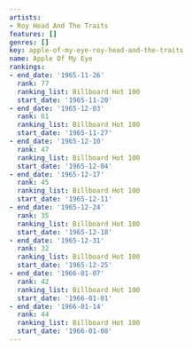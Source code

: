 ```yaml
---
artists:
- Roy Head And The Traits
features: []
genres: []
key: apple-of-my-eye-roy-head-and-the-traits
name: Apple Of My Eye
rankings:
- end_date: '1965-11-26'
  rank: 77
  ranking_list: Billboard Hot 100
  start_date: '1965-11-20'
- end_date: '1965-12-03'
  rank: 61
  ranking_list: Billboard Hot 100
  start_date: '1965-11-27'
- end_date: '1965-12-10'
  rank: 47
  ranking_list: Billboard Hot 100
  start_date: '1965-12-04'
- end_date: '1965-12-17'
  rank: 45
  ranking_list: Billboard Hot 100
  start_date: '1965-12-11'
- end_date: '1965-12-24'
  rank: 35
  ranking_list: Billboard Hot 100
  start_date: '1965-12-18'
- end_date: '1965-12-31'
  rank: 32
  ranking_list: Billboard Hot 100
  start_date: '1965-12-25'
- end_date: '1966-01-07'
  rank: 42
  ranking_list: Billboard Hot 100
  start_date: '1966-01-01'
- end_date: '1966-01-14'
  rank: 44
  ranking_list: Billboard Hot 100
  start_date: '1966-01-08'
---
```


